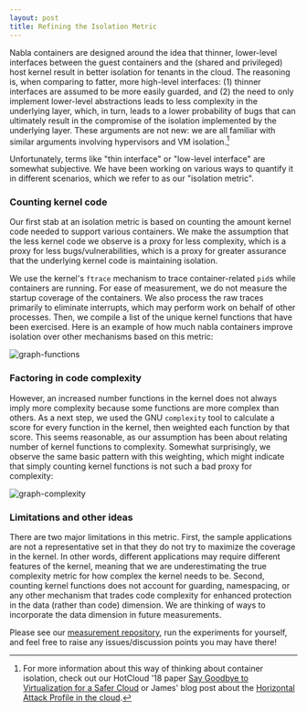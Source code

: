 ```yaml
---
layout: post
title: Refining the Isolation Metric
---
```


Nabla containers are designed around the idea that thinner,
lower-level interfaces between the guest containers and the (shared
and privileged) host kernel result in better isolation for tenants in
the cloud.  The reasoning is, when comparing to fatter, more
high-level interfaces: (1) thinner interfaces are assumed to be more
easily guarded, and (2) the need to only implement lower-level
abstractions leads to less complexity in the underlying layer, which,
in turn, leads to a lower probability of bugs that can ultimately
result in the compromise of the isolation implemented by the
underlying layer.  These arguments are not new: we are all familiar
with similar arguments involving hypervisors and VM isolation.[^1]

Unfortunately, terms like "thin interface" or "low-level interface"
are somewhat subjective.  We have been working on various ways to
quantify it in different scenarios, which we refer to as our
"isolation metric".

### Counting kernel code

Our first stab at an isolation metric is based on counting the amount
kernel code needed to support various containers.  We make the
assumption that the less kernel code we observe is a proxy for less
complexity, which is a proxy for less bugs/vulnerabilities, which is a
proxy for greater assurance that the underlying kernel code is
maintaining isolation.

We use the kernel's `ftrace` mechanism to trace container-related
`pid`s while containers are running.  For ease of measurement, we do
not measure the startup coverage of the containers.  We also process
the raw traces primarily to eliminate interrupts, which may perform
work on behalf of other processes.  Then, we compile a list of the
unique kernel functions that have been exercised.  Here is an example
of how much nabla containers improve isolation over other mechanisms
based on this metric:

![graph-functions](../../../../public/img/graph-functions.png)

### Factoring in code complexity

However, an increased number functions in the kernel does not always
imply more complexity because some functions are more complex than
others.  As a next step, we used the GNU `complexity` tool to
calculate a score for every function in the kernel, then weighted each
function by that score.  This seems reasonable, as our assumption has
been about relating number of kernel functions to complexity.
Somewhat surprisingly, we observe the same basic pattern with this
weighting, which might indicate that simply counting kernel functions
is not such a bad proxy for complexity: 

![graph-complexity](../../../../public/img/graph-complexity.png)

### Limitations and other ideas

There are two major limitations in this metric.  First, the sample
applications are not a representative set in that they do not try to
maximize the coverage in the kernel.  In other words, different
applications may require different features of the kernel, meaning
that we are underestimating the true complexity metric for how complex
the kernel needs to be.  Second, counting kernel functions does not
account for guarding, namespacing, or any other mechanism that trades
code complexity for enhanced protection in the data (rather than code)
dimension.  We are thinking of ways to incorporate the data dimension
in future measurements.

Please see our [measurement
repository](https://github.com/nabla-containers/nabla-measurements),
run the experiments for yourself, and feel free to raise any
issues/discussion points you may have there!


[^1]: For more information about this way of thinking about container
      isolation, check out our HotCloud '18 paper [Say Goodbye to
      Virtualization for a Safer
      Cloud](https://www.usenix.org/system/files/conference/hotcloud18/hotcloud18-paper-williams.pdf)
      or James' blog post about the [Horizontal Attack Profile in the
      cloud](https://blog.hansenpartnership.com/containers-and-cloud-security/).








